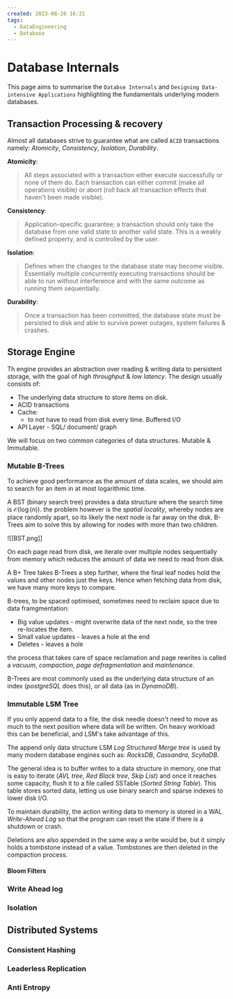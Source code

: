 ```yaml
---
created: 2023-08-26 16:21
tags:
  - DataEngineering
  - Database
---
```


# Database Internals

This page aims to summarise the `Databse Internals` and `Designing Data-intensive Applications` highlighting the fundamentals underlying modern databases.

## Transaction Processing & recovery

Almost all databases strive to guarantee what are called `ACID` transactions namely: *Atomicity*, *Consistency*, *Isolation*, *Durability*.

**Atomicity**:
> All steps associated with a transaction either execute successfully or none of them do. Each transaction can either commit (make all operations visible) or abort (roll back all transaction effects that haven't been made visible).

**Consistency**:
> Application-specific guarantee; a transaction should only take the database from one valid state to another valid state. This is a weakly defined property, and is controlled by the user.

**Isolation**:
> Defines when the changes to the database state may become visible. Essentially multiple concurrently executing transactions should be able to run without interference and with the same outcome as running them sequentially. 

**Durability**:
> Once a transaction has been committed, the database state must be persisted to disk and able to survive power outages, system failures & crashes.

## Storage Engine

Th engine provides an abstraction over reading & writing data to persistent storage, with the goal of *high throughput* & *low latency*. The design usually consists of:

- The underlying data structure to store items on disk.
- ACID transactions
- Cache:
	- to not have to read from disk every time. Buffered I/O
- API Layer - SQL/ document/ graph

We will focus on two common categories of data structures. Mutable & Immutable.

### Mutable B-Trees
To achieve good performance as the amount of data scales, we should aim to search for an item in at most logarithmic time.

A BST (binary search tree) provides a data structure where the search time is $\mathcal{O}(\log(n))$. the problem however is the *spatial locality*, whereby nodes are place randomly apart, so its likely the next node is far away on the disk. B-Trees aim to solve this by allowing for nodes with more than two children.

![[BST.png]]

On each page read from disk, we iterate over multiple nodes sequentially from memory which reduces the amount of data we need to read from disk.

A B+ Tree takes B-Trees a step further, where the final leaf nodes hold the values and other nodes just the keys. Hence when fetching data from disk, we have many more keys to compare.

B-trees, to be spaced optimised, sometimes need to reclaim space due to data framgmentation:
- Big value updates - might overwrite data of the next node, so the tree re-locates the item.
- Small value updates - leaves a hole at the end
- Deletes - leaves a hole

the process that takes care of space reclamation and page rewrites is called a *vacuum*, *compaction*, *page defragmentation* and *maintenance*.

B-Trees are most commonly used as the underlying data structure of an index (*postgreSQL* does this), or all data (as in *DynamoDB*).

### Immutable LSM Tree

If you only append data to a file, the disk needle doesn't need to move as much to the next position where data will be written. On heavy workload this can be beneficial, and LSM's take advantage of this.

The append only data structure LSM *Log Structured Merge tree* is used by many modern database engines such as: *RocksDB*, *Cassandra*, *ScyllaDB*.

The general idea is to buffer writes to a data structure in memory, one that is easy to iterate (*AVL tree*, *Red Black tree*, *Skip List*) and once it reaches some capacity, flush it to a file called SSTable (*Sorted String Table*).  This table stores sorted data, letting us use binary search and sparse indexes to lower disk I/O.

To maintain durability, the action writing data to memory is stored in a WAL *Write-Ahead Log* so that the program can reset the state if there is a shutdown or crash. 

Deletions are also appended in the same way a write would be, but it simply holds a tombstone instead of a value. Tombstones are then deleted in the compaction process. 



#### Bloom Filters

### Write Ahead log

### Isolation

## Distributed Systems

### Consistent Hashing

### Leaderless Replication

### Anti Entropy

